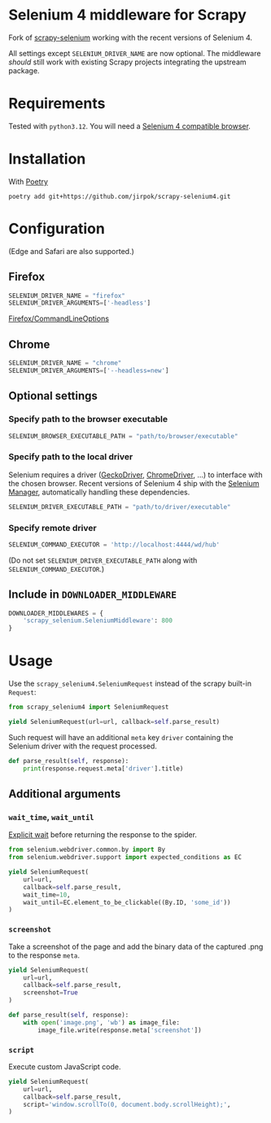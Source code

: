 # Selenium 4 middleware for Scrapy

Fork of [scrapy-selenium](https://github.com/clemfromspace/scrapy-selenium)
working with the recent versions of Selenium 4.

All settings except `SELENIUM_DRIVER_NAME` are now optional. The middleware
_should_ still work with existing Scrapy projects integrating the upstream
package.

# Requirements

Tested with `python3.12`. You will need a [Selenium 4 compatible browser](https://www.selenium.dev/documentation/webdriver/browsers/).

# Installation

With [Poetry](https://python-poetry.org/)

```shell
poetry add git+https://github.com/jirpok/scrapy-selenium4.git
```

# Configuration

(Edge and Safari are also supported.)

## Firefox

```python
SELENIUM_DRIVER_NAME = "firefox"
SELENIUM_DRIVER_ARGUMENTS=['-headless']
```

[Firefox/CommandLineOptions](https://wiki.mozilla.org/Firefox/CommandLineOptions)

## Chrome

```python
SELENIUM_DRIVER_NAME = "chrome"
SELENIUM_DRIVER_ARGUMENTS=['--headless=new']
```

## Optional settings

### Specify path to the browser executable

```python
SELENIUM_BROWSER_EXECUTABLE_PATH = "path/to/browser/executable"
```

### Specify path to the local driver

Selenium requires a driver ([GeckoDriver](https://github.com/mozilla/geckodriver/releases),
[ChromeDriver](https://developer.chrome.com/docs/chromedriver), …) to interface
with the chosen browser. Recent versions of Selenium 4 ship with the [Selenium Manager](https://www.selenium.dev/documentation/selenium_manager/),
automatically handling these dependencies.

```python
SELENIUM_DRIVER_EXECUTABLE_PATH = "path/to/driver/executable"
```

### Specify remote driver

```python
SELENIUM_COMMAND_EXECUTOR = 'http://localhost:4444/wd/hub'
```

(Do not set `SELENIUM_DRIVER_EXECUTABLE_PATH` along with
`SELENIUM_COMMAND_EXECUTOR`.)

## Include in `DOWNLOADER_MIDDLEWARE`

```python
DOWNLOADER_MIDDLEWARES = {
    'scrapy_selenium.SeleniumMiddleware': 800
}
```

# Usage

Use the `scrapy_selenium4.SeleniumRequest` instead of the scrapy built-in
`Request`:

```python
from scrapy_selenium4 import SeleniumRequest

yield SeleniumRequest(url=url, callback=self.parse_result)
```

Such request will have an additional `meta` key `driver` containing the Selenium
driver with the request processed.

```python
def parse_result(self, response):
    print(response.request.meta['driver'].title)
```

## Additional arguments

### `wait_time`, `wait_until`

[Explicit wait](https://www.selenium.dev/documentation/webdriver/waits/#explicit-waits)
before returning the response to the spider.

```python
from selenium.webdriver.common.by import By
from selenium.webdriver.support import expected_conditions as EC

yield SeleniumRequest(
    url=url,
    callback=self.parse_result,
    wait_time=10,
    wait_until=EC.element_to_be_clickable((By.ID, 'some_id'))
)
```

### `screenshot`

Take a screenshot of the page and add the binary data of the captured .png to
the response `meta`.

```python
yield SeleniumRequest(
    url=url,
    callback=self.parse_result,
    screenshot=True
)

def parse_result(self, response):
    with open('image.png', 'wb') as image_file:
        image_file.write(response.meta['screenshot'])
```

### `script`

Execute custom JavaScript code.

```python
yield SeleniumRequest(
    url=url,
    callback=self.parse_result,
    script='window.scrollTo(0, document.body.scrollHeight);',
)
```
